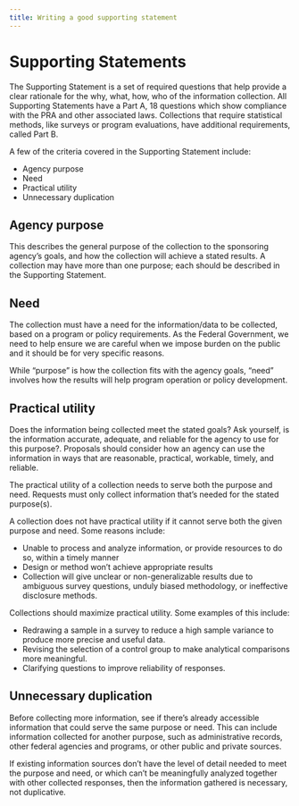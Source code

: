 ```yaml
---
title: Writing a good supporting statement
---
```


# Supporting Statements

The Supporting Statement is a set of required questions that help provide a clear rationale for the why, what, how, who of the information collection. All Supporting Statements have a Part A, 18 questions which show compliance with the PRA and other associated laws. Collections that require statistical methods, like surveys or program evaluations, have additional requirements, called Part B. 

A few of the criteria covered in the Supporting Statement include: 

*	Agency purpose 
*	Need 
*	Practical utility 
*	Unnecessary duplication 

## Agency purpose
This describes the general purpose of the collection to the sponsoring agency’s goals, and how the collection will achieve a stated results. A collection may have more than one purpose; each should be described in the Supporting Statement. 

## Need
The collection must have a need for the information/data to be collected, based on a program or policy requirements. As the Federal Government, we need to help ensure we are careful when we impose burden on the public and it should be for very specific reasons. 

While “purpose” is how the collection fits with the agency goals, “need” involves how the results will help program operation or policy development. 

## Practical utility
Does the information being collected meet the stated goals? Ask yourself, is the information accurate, adequate, and reliable for the agency to use for this purpose?. Proposals should consider how an agency can use the information in ways that are reasonable, practical, workable, timely, and reliable. 

The practical utility of a collection needs to serve both the purpose and need. Requests must only collect information that’s needed for the stated purpose(s). 

A collection does not have practical utility if it cannot serve both the given purpose and need. Some reasons include:
*	Unable to process and analyze information, or provide resources to do so, within a timely manner
*	Design or method won’t achieve appropriate results
*	Collection will give unclear or non-generalizable results due to ambiguous survey questions, unduly biased methodology, or ineffective disclosure methods.

Collections should maximize practical utility. Some examples of this include:
*	Redrawing a sample in a survey to reduce a high sample variance to produce more precise and useful data.
*	Revising the selection of a control group to make analytical comparisons more meaningful.
*	Clarifying questions to improve reliability of responses.

## Unnecessary duplication
Before collecting more information, see if there’s already accessible information that could serve the same purpose or need. This can include information collected for another purpose, such as administrative records, other federal agencies and programs, or other public and private sources. 

If existing information sources don’t have the level of detail needed to meet the purpose and need, or which can’t be meaningfully analyzed together with other collected responses, then the information gathered is necessary, not duplicative. 
